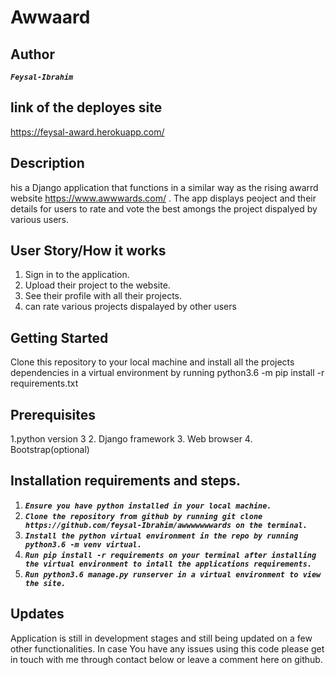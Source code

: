 # Awwaard
## Author
**_`Feysal-Ibrahim`_**

##  link of the deployes site
https://feysal-award.herokuapp.com/

## Description
his a Django application that functions in a similar way as the rising awarrd  website https://www.awwwards.com/ . The app displays peoject and their details for users to rate and vote the best amongs the project dispalyed by various users.

##  User Story/How it works
1. Sign in to the application.
2. Upload their project to the website.
3. See their profile with all their projects.
4. can rate various projects dispalayed by other users

## Getting Started
Clone this repository to your local machine and install all the projects dependencies in a virtual environment by running python3.6 -m pip install -r requirements.txt

## Prerequisites
1.python version 3
2. Django framework
3. Web browser
4. Bootstrap(optional)

## Installation requirements and steps.
1. **_`Ensure you have python installed in your local machine.`_**
2. **_`Clone the repository from github by running git clone https://github.com/feysal-Ibrahim/awwwwwwwards on the terminal.`_**
3.  **_`Install the python virtual environment in the repo by running python3.6 -m venv virtual.`_**
4. **_`Run pip install -r requirements on your terminal after installing the virtual environment to intall the applications requirements.`_**
5. **_`Run python3.6 manage.py runserver in a virtual environment to view the site.`_**

##  Updates
Application is still in development stages and still being updated on a few other functionalities. In case You have any issues using this code please get in touch with me through contact below or leave a comment here on github.
##
##
